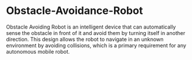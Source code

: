 # Obstacle-Avoidance-Robot
Obstacle Avoiding Robot is an intelligent device that can automatically sense the obstacle in front of it and avoid them by turning itself in another direction. This design allows the robot to navigate in an unknown environment by avoiding collisions, which is a primary requirement for any autonomous mobile robot. 
